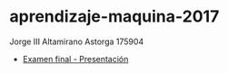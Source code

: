 # aprendizaje-maquina-2017
Jorge III Altamirano Astorga 175904

- [Examen final - Presentación](https://philwebsurfer.github.io/aprendizaje-maquina-2017/alumnos/jorge_altamirano/R0/examen_final/presentacion1.html)
